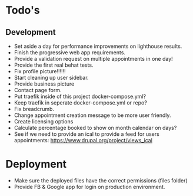 # Todo's

## Development

* Set aside a day for performance improvements on lighthouse results.
 * Finish the progressive web app requirements.
* Provide a validation request on multiple appointments in one day!
* Provide the first real behat tests.
* Fix profile picture!!!!!!
* Start cleaning up user sidebar.
* Provide business picture
* Contact page form.
* Put traefik inside of this project docker-compose.yml?
* Keep traefik in seperate docker-compose.yml or repo?
* Fix breadcrumb.
* Change appointment creation message to be more user friendly.
* Create licensing options
* Calculate percentage booked to show on month calendar on days?
* See if we need to provide an ical to provide a feed for users appointments:
https://www.drupal.org/project/views_ical

# Deployment

* Make sure the deployed files have the correct permissions (files folder)
* Provide FB & Google app for login on production environment.

